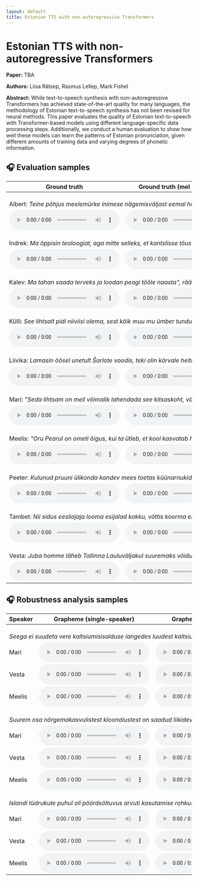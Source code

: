 ```yaml
---
layout: default
title: Estonian TTS with non-autoregressive Transformers
---
```


# Estonian TTS with non-autoregressive Transformers

**Paper:** TBA

**Authors:** Liisa Rätsep, Rasmus Lellep, Mark Fishel

**Abstract:** While text-to-speech synthesis with non-autoregressive Transformers has achieved state-of-the-art quality
for many languages, the methodology of Estonian text-to-speech synthesis has not been revised for neural methods. This
paper evaluates the quality of Estonian text-to-speech with Transformer-based models using different language-specific
data processing steps. Additionally, we conduct a human evaluation to show how well these models can learn the patterns
of Estonian pronunciation, given different amounts of training data and varying degrees of phonetic information.

## 🎧 Evaluation samples

<table>
<thead>
  <tr>
    <th>Ground truth</th>
    <th>Ground truth (mel + vocoder)</th>
    <th>Baseline (student-teacher)</th>
    <th>Ext. alignments (single-speaker)</th>
    <th>Ext. alignments (multi-speaker)</th>
  </tr>
</thead>
<tbody>
  <tr>
    <td colspan="5">
      <br>
      Albert: <i>Teine põhjus meelemürke inimese nägemisväljast eemal hoida seostub meie lastega.</i>
    </td>
  </tr>
  <tr>
    <td><audio src="files/mos/27-gt-albert.wav?raw=true"  controls preload></audio></td>
    <td><audio src="files/mos/27-gt-voc-albert.wav?raw=true"  controls preload></audio></td>
    <td><audio src="files/mos/27-grapheme-albert.wav?raw=true"  controls preload></audio></td>
    <td><audio src="files/mos/27-grapheme-kaldi-albert.wav?raw=true"  controls preload></audio></td>
    <td><audio src="files/mos/27-grapheme-kaldi-multi-albert.wav?raw=true"  controls preload></audio></td>
  </tr>
  <tr>
    <td colspan="5">
      <br>
      Indrek: <i>Ma õppisin teoloogiat, aga mitte selleks, et kantslisse tõusta ja jutlusi pidada.</i>
    </td>
  </tr>
  <tr>
    <td><audio src="files/mos/151-gt-indrek.wav?raw=true"  controls preload></audio></td>
    <td><audio src="files/mos/151-gt-voc-indrek.wav?raw=true"  controls preload></audio></td>
    <td><audio src="files/mos/151-grapheme-indrek.wav?raw=true"  controls preload></audio></td>
    <td><audio src="files/mos/151-grapheme-kaldi-indrek.wav?raw=true"  controls preload></audio></td>
    <td><audio src="files/mos/151-grapheme-kaldi-multi-indrek.wav?raw=true"  controls preload></audio></td>
  </tr>
  <tr>
    <td colspan="5">
      <br>
      Kalev: <i>Ma tahan saada terveks ja loodan peagi tööle naasta", rääkis ta toona.</i>
    </td>
  </tr>
  <tr>
    <td><audio src="files/mos/34-gt-kalev.wav?raw=true"  controls preload></audio></td>
    <td><audio src="files/mos/34-gt-voc-kalev.wav?raw=true"  controls preload></audio></td>
    <td><audio src="files/mos/34-grapheme-kalev.wav?raw=true"  controls preload></audio></td>
    <td><audio src="files/mos/34-grapheme-kaldi-kalev.wav?raw=true"  controls preload></audio></td>
    <td><audio src="files/mos/34-grapheme-kaldi-multi-kalev.wav?raw=true"  controls preload></audio></td>
  </tr>
  <tr>
    <td colspan="5">
      <br>
      Külli: <i>See lihtsalt pidi niiviisi olema, sest kõik muu mu ümber tundus nii tõeline.</i>
    </td>
  </tr>
  <tr>
    <td><audio src="files/mos/181-gt-kylli.wav?raw=true"  controls preload></audio></td>
    <td><audio src="files/mos/181-gt-voc-kylli.wav?raw=true"  controls preload></audio></td>
    <td><audio src="files/mos/181-grapheme-kylli.wav?raw=true"  controls preload></audio></td>
    <td><audio src="files/mos/181-grapheme-kaldi-kylli.wav?raw=true"  controls preload></audio></td>
    <td><audio src="files/mos/181-grapheme-kaldi-multi-kylli.wav?raw=true"  controls preload></audio></td>
  </tr>
  <tr>
    <td colspan="5">
      <br>
      Liivika: <i>Lamasin öösel unetult Šarlote voodis, teki olin kõrvale heitnud, kuna oli liiga soe.</i>
    </td>
  </tr>
  <tr>
    <td><audio src="files/mos/159-gt-liivika.wav?raw=true"  controls preload></audio></td>
    <td><audio src="files/mos/159-gt-voc-liivika.wav?raw=true"  controls preload></audio></td>
    <td><audio src="files/mos/159-grapheme-liivika.wav?raw=true"  controls preload></audio></td>
    <td><audio src="files/mos/159-grapheme-kaldi-liivika.wav?raw=true"  controls preload></audio></td>
    <td><audio src="files/mos/159-grapheme-kaldi-multi-liivika.wav?raw=true"  controls preload></audio></td>
  </tr>
  <tr>
    <td colspan="5">
      <br>
      Mari: <i>"Seda lihtsam on meil võimalik lahendada see kitsaskoht, vähendades nii mõnegi ajateenija olmemuresid ning aidates neil rohkem keskenduda väljaõppele", ütles Rannaveski.</i>
    </td>
  </tr>
  <tr>
    <td><audio src="files/mos/180-gt-mari.wav?raw=true"  controls preload></audio></td>
    <td><audio src="files/mos/180-gt-voc-mari.wav?raw=true"  controls preload></audio></td>
    <td><audio src="files/mos/180-grapheme-mari.wav?raw=true"  controls preload></audio></td>
    <td><audio src="files/mos/180-grapheme-kaldi-mari.wav?raw=true"  controls preload></audio></td>
    <td><audio src="files/mos/180-grapheme-kaldi-multi-mari.wav?raw=true"  controls preload></audio></td>
  </tr>
  <tr>
    <td colspan="5">
      <br>
      Meelis: <i>"Oru Pearul on ometi õigus, kui ta ütleb, et kool kasvatab hobusevargaid."</i>
    </td>
  </tr>
  <tr>
    <td><audio src="files/mos/218-gt-meelis.wav?raw=true"  controls preload></audio></td>
    <td><audio src="files/mos/218-gt-voc-meelis.wav?raw=true"  controls preload></audio></td>
    <td><audio src="files/mos/218-grapheme-meelis.wav?raw=true"  controls preload></audio></td>
    <td><audio src="files/mos/218-grapheme-kaldi-meelis.wav?raw=true"  controls preload></audio></td>
    <td><audio src="files/mos/218-grapheme-kaldi-multi-meelis.wav?raw=true"  controls preload></audio></td>
  </tr>
  <tr>
    <td colspan="5">
      <br>
      Peeter: <i>Kulunud pruuni ülikonda kandev mees toetas küünarnukid lauale, sättis käelaba lõuale toeks ja hakkas teda jõllitama.</i>
    </td>
  </tr>
  <tr>
    <td><audio src="files/mos/10-gt-peeter.wav?raw=true"  controls preload></audio></td>
    <td><audio src="files/mos/10-gt-voc-peeter.wav?raw=true"  controls preload></audio></td>
    <td><audio src="files/mos/10-grapheme-peeter.wav?raw=true"  controls preload></audio></td>
    <td><audio src="files/mos/10-grapheme-kaldi-peeter.wav?raw=true"  controls preload></audio></td>
    <td><audio src="files/mos/10-grapheme-kaldi-multi-peeter.wav?raw=true"  controls preload></audio></td>
  </tr>
  <tr>
    <td colspan="5">
      <br>
      Tambet: <i>Nii sidus eesliajaja looma esijalad kokku, võttis koorma endale selga ja läks tagasi oma üüritud kohta värava juures.</i>
    </td>
  </tr>
  <tr>
    <td><audio src="files/mos/6-gt-tambet.wav?raw=true"  controls preload></audio></td>
    <td><audio src="files/mos/6-gt-voc-tambet.wav?raw=true"  controls preload></audio></td>
    <td><audio src="files/mos/6-grapheme-tambet.wav?raw=true"  controls preload></audio></td>
    <td><audio src="files/mos/6-grapheme-kaldi-tambet.wav?raw=true"  controls preload></audio></td>
    <td><audio src="files/mos/6-grapheme-kaldi-multi-tambet.wav?raw=true"  controls preload></audio></td>
  </tr>
  <tr>
    <td colspan="5">
      <br>
      Vesta: <i>Juba homme läheb Tallinna Lauluväljakul suuremaks võidukihutamiseks!</i>
    </td>
  </tr>
  <tr>
    <td><audio src="files/mos/42-gt-vesta.wav?raw=true"  controls preload></audio></td>
    <td><audio src="files/mos/42-gt-voc-vesta.wav?raw=true"  controls preload></audio></td>
    <td><audio src="files/mos/42-grapheme-vesta.wav?raw=true"  controls preload></audio></td>
    <td><audio src="files/mos/42-grapheme-kaldi-vesta.wav?raw=true"  controls preload></audio></td>
    <td><audio src="files/mos/42-grapheme-kaldi-multi-vesta.wav?raw=true"  controls preload></audio></td>
  </tr>
</tbody>
</table>

## 🎧 Robustness analysis samples

<table>
<thead>
    <tr>
        <th>Speaker</th>
        <th>Grapheme (single-speaker)</th>
        <th>Grapheme (multi-speaker)</th>
        <th>Vabamorf (single-speaker)</th>
        <th>Vabamorf (multi-speaker)</th>
        <th>Phoneme (single-speaker)</th>
        <th>Phoneme (multi-speaker)</th>
    </tr>
</thead>
<tbody>
    <tr>
        <td colspan="5">
            <br>
            <i>Seega ei suudeta vere kaltsiumisisalduse langedes luudest kaltsiumi mobiliseerida, mistõttu selle sekretsioon piimaga väheneb.</i>
        </td>
    </tr>
    <tr>
        <td>Mari</td>
        <td><audio src="files/robustness/27-grapheme-kaldi-mari.wav?raw=true"  controls preload></audio></td>
        <td><audio src="files/robustness/27-grapheme-kaldi-multi-mari.wav?raw=true"  controls preload></audio></td>
        <td><audio src="files/robustness/27-vabamorf-kaldi-mari.wav?raw=true"  controls preload></audio></td>
        <td><audio src="files/robustness/27-vabamorf-kaldi-multi-mari.wav?raw=true"  controls preload></audio></td>
        <td><audio src="files/robustness/27-espeak-kaldi-mari.wav?raw=true"  controls preload></audio></td>
        <td><audio src="files/robustness/27-espeak-kaldi-multi-mari.wav?raw=true"  controls preload></audio></td>
    </tr>
    <tr>
        <td>Vesta</td>
        <td><audio src="files/robustness/27-grapheme-kaldi-vesta.wav?raw=true"  controls preload></audio></td>
        <td><audio src="files/robustness/27-grapheme-kaldi-multi-vesta.wav?raw=true"  controls preload></audio></td>
        <td><audio src="files/robustness/27-vabamorf-kaldi-vesta.wav?raw=true"  controls preload></audio></td>
        <td><audio src="files/robustness/27-vabamorf-kaldi-multi-vesta.wav?raw=true"  controls preload></audio></td>
        <td><audio src="files/robustness/27-espeak-kaldi-vesta.wav?raw=true"  controls preload></audio></td>
        <td><audio src="files/robustness/27-espeak-kaldi-multi-vesta.wav?raw=true"  controls preload></audio></td>
    </tr>
    <tr>
        <td>Meelis</td>
        <td><audio src="files/robustness/27-grapheme-kaldi-meelis.wav?raw=true"  controls preload></audio></td>
        <td><audio src="files/robustness/27-grapheme-kaldi-multi-meelis.wav?raw=true"  controls preload></audio></td>
        <td><audio src="files/robustness/27-vabamorf-kaldi-meelis.wav?raw=true"  controls preload></audio></td>
        <td><audio src="files/robustness/27-vabamorf-kaldi-multi-meelis.wav?raw=true"  controls preload></audio></td>
        <td><audio src="files/robustness/27-espeak-kaldi-meelis.wav?raw=true"  controls preload></audio></td>
        <td><audio src="files/robustness/27-espeak-kaldi-multi-meelis.wav?raw=true"  controls preload></audio></td>
    </tr>
    <tr>
        <td colspan="5">
            <br>
            <i>Suurem osa nõrgemakasvulistest kloonalustest on saadud liikidevahelise ristamise tulemusena.</i>
        </td>
    </tr>
    <tr>
        <td>Mari</td>
        <td><audio src="files/robustness/11-grapheme-kaldi-mari.wav?raw=true"  controls preload></audio></td>
        <td><audio src="files/robustness/11-grapheme-kaldi-multi-mari.wav?raw=true"  controls preload></audio></td>
        <td><audio src="files/robustness/11-vabamorf-kaldi-mari.wav?raw=true"  controls preload></audio></td>
        <td><audio src="files/robustness/11-vabamorf-kaldi-multi-mari.wav?raw=true"  controls preload></audio></td>
        <td><audio src="files/robustness/11-espeak-kaldi-mari.wav?raw=true"  controls preload></audio></td>
        <td><audio src="files/robustness/11-espeak-kaldi-multi-mari.wav?raw=true"  controls preload></audio></td>
    </tr>
    <tr>
        <td>Vesta</td>
        <td><audio src="files/robustness/11-grapheme-kaldi-vesta.wav?raw=true"  controls preload></audio></td>
        <td><audio src="files/robustness/11-grapheme-kaldi-multi-vesta.wav?raw=true"  controls preload></audio></td>
        <td><audio src="files/robustness/11-vabamorf-kaldi-vesta.wav?raw=true"  controls preload></audio></td>
        <td><audio src="files/robustness/11-vabamorf-kaldi-multi-vesta.wav?raw=true"  controls preload></audio></td>
        <td><audio src="files/robustness/11-espeak-kaldi-vesta.wav?raw=true"  controls preload></audio></td>
        <td><audio src="files/robustness/11-espeak-kaldi-multi-vesta.wav?raw=true"  controls preload></audio></td>
    </tr>
    <tr>
        <td>Meelis</td>
        <td><audio src="files/robustness/11-grapheme-kaldi-meelis.wav?raw=true"  controls preload></audio></td>
        <td><audio src="files/robustness/11-grapheme-kaldi-multi-meelis.wav?raw=true"  controls preload></audio></td>
        <td><audio src="files/robustness/11-vabamorf-kaldi-meelis.wav?raw=true"  controls preload></audio></td>
        <td><audio src="files/robustness/11-vabamorf-kaldi-multi-meelis.wav?raw=true"  controls preload></audio></td>
        <td><audio src="files/robustness/11-espeak-kaldi-meelis.wav?raw=true"  controls preload></audio></td>
        <td><audio src="files/robustness/11-espeak-kaldi-multi-meelis.wav?raw=true"  controls preload></audio></td>
    </tr>
    <tr>
        <td colspan="5">
            <br>
            <i>Islandi tüdrukute puhul oli pöördsõltuvus arvuti kasutamise rohkuse ja testi tulemuse vahel, teistes riikides oli seos pigem positiivne.</i>
        </td>
    </tr>
    <tr>
        <td>Mari</td>
        <td><audio src="files/robustness/35-grapheme-kaldi-mari.wav?raw=true"  controls preload></audio></td>
        <td><audio src="files/robustness/35-grapheme-kaldi-multi-mari.wav?raw=true"  controls preload></audio></td>
        <td><audio src="files/robustness/35-vabamorf-kaldi-mari.wav?raw=true"  controls preload></audio></td>
        <td><audio src="files/robustness/35-vabamorf-kaldi-multi-mari.wav?raw=true"  controls preload></audio></td>
        <td><audio src="files/robustness/35-espeak-kaldi-mari.wav?raw=true"  controls preload></audio></td>
        <td><audio src="files/robustness/35-espeak-kaldi-multi-mari.wav?raw=true"  controls preload></audio></td>
    </tr>
    <tr>
        <td>Vesta</td>
        <td><audio src="files/robustness/35-grapheme-kaldi-vesta.wav?raw=true"  controls preload></audio></td>
        <td><audio src="files/robustness/35-grapheme-kaldi-multi-vesta.wav?raw=true"  controls preload></audio></td>
        <td><audio src="files/robustness/35-vabamorf-kaldi-vesta.wav?raw=true"  controls preload></audio></td>
        <td><audio src="files/robustness/35-vabamorf-kaldi-multi-vesta.wav?raw=true"  controls preload></audio></td>
        <td><audio src="files/robustness/35-espeak-kaldi-vesta.wav?raw=true"  controls preload></audio></td>
        <td><audio src="files/robustness/35-espeak-kaldi-multi-vesta.wav?raw=true"  controls preload></audio></td>
    </tr>
    <tr>
        <td>Meelis</td>
        <td><audio src="files/robustness/35-grapheme-kaldi-meelis.wav?raw=true"  controls preload></audio></td>
        <td><audio src="files/robustness/35-grapheme-kaldi-multi-meelis.wav?raw=true"  controls preload></audio></td>
        <td><audio src="files/robustness/35-vabamorf-kaldi-meelis.wav?raw=true"  controls preload></audio></td>
        <td><audio src="files/robustness/35-vabamorf-kaldi-multi-meelis.wav?raw=true"  controls preload></audio></td>
        <td><audio src="files/robustness/35-espeak-kaldi-meelis.wav?raw=true"  controls preload></audio></td>
        <td><audio src="files/robustness/35-espeak-kaldi-multi-meelis.wav?raw=true"  controls preload></audio></td>
    </tr>
</tbody>
</table>
